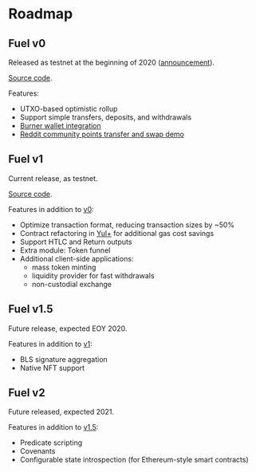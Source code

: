Roadmap
===

Fuel v0
---

Released as testnet at the beginning of 2020 ([announcement](https://medium.com/@fuellabs/announcing-the-fuel-v0-open-beta-565a2d340fc3)).

[Source code](https://github.com/FuelLabs/fuel-core).

Features:
- UTXO-based optimistic rollup
- Support simple transfers, deposits, and withdrawals
- [Burner wallet integration](https://medium.com/@fuellabs/burner-wallet-fuel-7b8ce8e54aff)
- [Reddit community points transfer and swap demo](https://reddit.com/r/CryptoCurrency/comments/gonjm3/tldr_moons_and_bricks_go_brrr/)

Fuel v1
---

Current release, as testnet.

[Source code](https://github.com/FuelLabs/fuel).

Features in addition to [v0](#fuel-v0):
- Optimize transaction format, reducing transaction sizes by ~50%
- Contract refactoring in [Yul+](https://github.com/FuelLabs/yulp) for additional gas cost savings
- Support HTLC and Return outputs
- Extra module: Token funnel
- Additional client-side applications:
    - mass token minting
    - liquidity provider for fast withdrawals
    - non-custodial exchange

Fuel v1.5
---

Future release, expected EOY 2020.

Features in addition to [v1](#fuel-v1):
- BLS signature aggregation
- Native NFT support

Fuel v2
---

Future released, expected 2021.

Features in addition to [v1.5](#fuel-v15):
- Predicate scripting
- Covenants
- Configurable state introspection (for Ethereum-style smart contracts)
